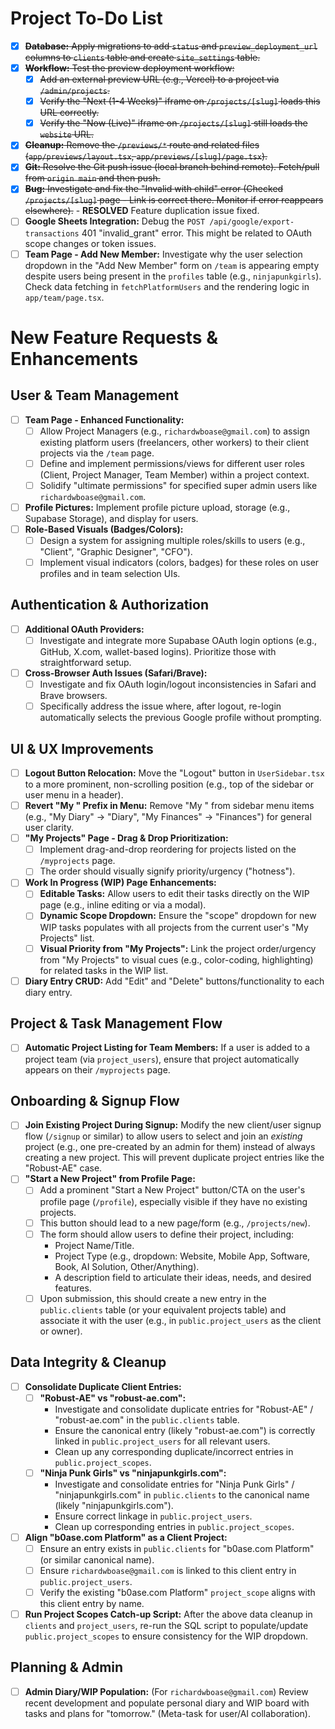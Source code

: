 # Project To-Do List

- [x] ~~**Database:** Apply migrations to add `status` and `preview_deployment_url` columns to `clients` table and create `site_settings` table.~~
- [x] ~~**Workflow:** Test the preview deployment workflow:~~
    - [x] ~~Add an external preview URL (e.g., Vercel) to a project via `/admin/projects`.~~
    - [x] ~~Verify the "Next (1-4 Weeks)" iframe on `/projects/[slug]` loads this URL correctly.~~
    - [x] ~~Verify the "Now (Live)" iframe on `/projects/[slug]` still loads the `website` URL.~~
- [x] ~~**Cleanup:** Remove the `/previews/*` route and related files (`app/previews/layout.tsx`, `app/previews/[slug]/page.tsx`).~~
- [x] ~~**Git:** Resolve the Git push issue (local branch behind remote). Fetch/pull from `origin main` and then push.~~
- [x] ~~**Bug:** Investigate and fix the "Invalid <Link> with <a> child" error (Checked `/projects/[slug]` page - Link is correct there. Monitor if error reappears elsewhere).~~ - **RESOLVED** Feature duplication issue fixed.
- [ ] **Google Sheets Integration:** Debug the `POST /api/google/export-transactions` 401 "invalid_grant" error. This might be related to OAuth scope changes or token issues.
- [ ] **Team Page - Add New Member:** Investigate why the user selection dropdown in the "Add New Member" form on `/team` is appearing empty despite users being present in the `profiles` table (e.g., `ninjapunkgirls`). Check data fetching in `fetchPlatformUsers` and the rendering logic in `app/team/page.tsx`.

# New Feature Requests & Enhancements

## User & Team Management
- [ ] **Team Page - Enhanced Functionality:**
    - [ ] Allow Project Managers (e.g., `richardwboase@gmail.com`) to assign existing platform users (freelancers, other workers) to their client projects via the `/team` page.
    - [ ] Define and implement permissions/views for different user roles (Client, Project Manager, Team Member) within a project context.
    - [ ] Solidify "ultimate permissions" for specified super admin users like `richardwboase@gmail.com`.
- [ ] **Profile Pictures:** Implement profile picture upload, storage (e.g., Supabase Storage), and display for users.
- [ ] **Role-Based Visuals (Badges/Colors):**
    - [ ] Design a system for assigning multiple roles/skills to users (e.g., "Client", "Graphic Designer", "CFO").
    - [ ] Implement visual indicators (colors, badges) for these roles on user profiles and in team selection UIs.

## Authentication & Authorization
- [ ] **Additional OAuth Providers:**
    - [ ] Investigate and integrate more Supabase OAuth login options (e.g., GitHub, X.com, wallet-based logins). Prioritize those with straightforward setup.
- [ ] **Cross-Browser Auth Issues (Safari/Brave):**
    - [ ] Investigate and fix OAuth login/logout inconsistencies in Safari and Brave browsers.
    - [ ] Specifically address the issue where, after logout, re-login automatically selects the previous Google profile without prompting.

## UI & UX Improvements
- [ ] **Logout Button Relocation:** Move the "Logout" button in `UserSidebar.tsx` to a more prominent, non-scrolling position (e.g., top of the sidebar or user menu in a header).
- [ ] **Revert "My " Prefix in Menu:** Remove "My " from sidebar menu items (e.g., "My Diary" -> "Diary", "My Finances" -> "Finances") for general user clarity.
- [ ] **"My Projects" Page - Drag & Drop Prioritization:**
    - [ ] Implement drag-and-drop reordering for projects listed on the `/myprojects` page.
    - [ ] The order should visually signify priority/urgency ("hotness").
- [ ] **Work In Progress (WIP) Page Enhancements:**
    - [ ] **Editable Tasks:** Allow users to edit their tasks directly on the WIP page (e.g., inline editing or via a modal).
    - [ ] **Dynamic Scope Dropdown:** Ensure the "scope" dropdown for new WIP tasks populates with all projects from the current user's "My Projects" list.
    - [ ] **Visual Priority from "My Projects":** Link the project order/urgency from "My Projects" to visual cues (e.g., color-coding, highlighting) for related tasks in the WIP list.
- [ ] **Diary Entry CRUD:** Add "Edit" and "Delete" buttons/functionality to each diary entry.

## Project & Task Management Flow
- [ ] **Automatic Project Listing for Team Members:** If a user is added to a project team (via `project_users`), ensure that project automatically appears on their `/myprojects` page.

## Onboarding & Signup Flow
- [ ] **Join Existing Project During Signup:** Modify the new client/user signup flow (`/signup` or similar) to allow users to select and join an *existing* project (e.g., one pre-created by an admin for them) instead of always creating a new project. This will prevent duplicate project entries like the "Robust-AE" case.
- [ ] **"Start a New Project" from Profile Page:**
    - [ ] Add a prominent "Start a New Project" button/CTA on the user's profile page (`/profile`), especially visible if they have no existing projects.
    - [ ] This button should lead to a new page/form (e.g., `/projects/new`).
    - [ ] The form should allow users to define their project, including:
        - Project Name/Title.
        - Project Type (e.g., dropdown: Website, Mobile App, Software, Book, AI Solution, Other/Anything).
        - A description field to articulate their ideas, needs, and desired features.
    - [ ] Upon submission, this should create a new entry in the `public.clients` table (or your equivalent projects table) and associate it with the user (e.g., in `public.project_users` as the client or owner).

## Data Integrity & Cleanup
- [ ] **Consolidate Duplicate Client Entries:**
    - [ ] **"Robust-AE" vs "robust-ae.com":**
        - Investigate and consolidate duplicate entries for "Robust-AE" / "robust-ae.com" in the `public.clients` table.
        - Ensure the canonical entry (likely "robust-ae.com") is correctly linked in `public.project_users` for all relevant users.
        - Clean up any corresponding duplicate/incorrect entries in `public.project_scopes`.
    - [ ] **"Ninja Punk Girls" vs "ninjapunkgirls.com":**
        - Investigate and consolidate entries for "Ninja Punk Girls" / "ninjapunkgirls.com" in `public.clients` to the canonical name (likely "ninjapunkgirls.com").
        - Ensure correct linkage in `public.project_users`.
        - Clean up corresponding entries in `public.project_scopes`.
- [ ] **Align "b0ase.com Platform" as a Client Project:**
    - [ ] Ensure an entry exists in `public.clients` for "b0ase.com Platform" (or similar canonical name).
    - [ ] Ensure `richardwboase@gmail.com` is linked to this client entry in `public.project_users`.
    - [ ] Verify the existing "b0ase.com Platform" `project_scope` aligns with this client entry by name.
- [ ] **Run Project Scopes Catch-up Script:** After the above data cleanup in `clients` and `project_users`, re-run the SQL script to populate/update `public.project_scopes` to ensure consistency for the WIP dropdown.

## Planning & Admin
- [ ] **Admin Diary/WIP Population:** (For `richardwboase@gmail.com`) Review recent development and populate personal diary and WIP board with tasks and plans for "tomorrow." (Meta-task for user/AI collaboration). 